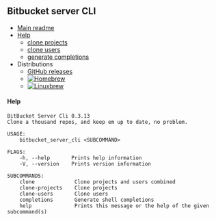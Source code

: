 Bitbucket server CLI
---

- [Main readme](../README.md)
- [Help](#help)
  - [clone projects](help/clone-projects.md)
  - [clone users](help/clone-users.md)
  - [generate completions](help/generate-completions.md)
- Distributions
  - [GitHub releases](https://github.com/jensim/bitbucket_server_cli/releases)
  - [![Homebrew](https://img.shields.io/badge/HomeBrew-repo-blue)](https://github.com/jensim/homebrew-bitbucket_server_cli/)
  - [![Linuxbrew](https://img.shields.io/badge/LinuxBrew-repo-red)](https://github.com/jensim/linuxbrew-bitbucket_server_cli-linux/)

#### Help

```
BitBucket Server Cli 0.3.13
Clone a thousand repos, and keep em up to date, no problem.

USAGE:
    bitbucket_server_cli <SUBCOMMAND>

FLAGS:
    -h, --help       Prints help information
    -V, --version    Prints version information

SUBCOMMANDS:
    clone             Clone projects and users combined
    clone-projects    Clone projects
    clone-users       Clone users
    completions       Generate shell completions
    help              Prints this message or the help of the given subcommand(s)

```
